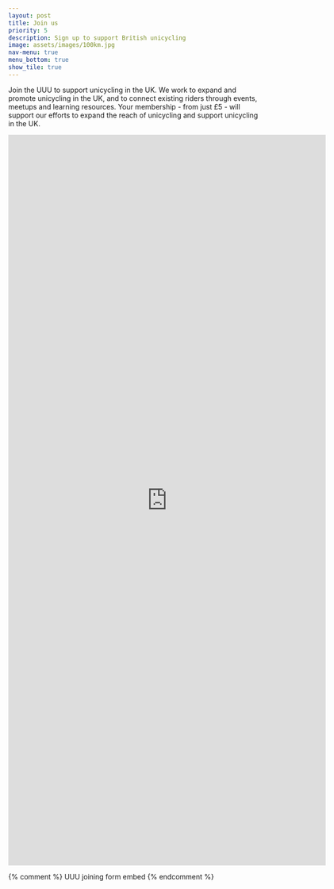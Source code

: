 ```yaml
---
layout: post
title: Join us
priority: 5
description: Sign up to support British unicycling
image: assets/images/100km.jpg
nav-menu: true
menu_bottom: true
show_tile: true
---
```


Join the UUU to support unicycling in the UK. We work to expand and promote unicycling in the UK, and to connect existing riders through events, meetups and learning resources. Your membership - from just £5 - will support our efforts to expand the reach of unicycling and support unicycling in the UK.

<iframe src="https://docs.google.com/forms/d/e/1FAIpQLSeeR6uDYWts6c82aRQmif25h92Fsk4ChridAIR-d2UODAVUug/viewform?embedded=true&entry.455468961=Okay" width="640" height="1473" frameborder="0" marginheight="0" marginwidth="0">Loading...</iframe>

{% comment %} UUU joining form embed {% endcomment %}
